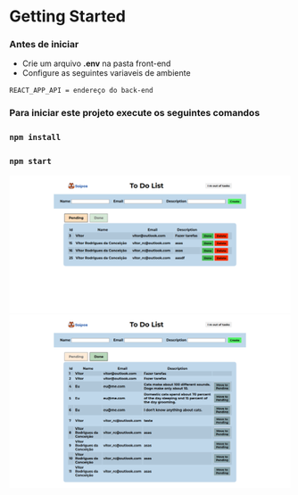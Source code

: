 # Getting Started

### Antes de iniciar
- Crie um arquivo **.env** na pasta front-end
- Configure as seguintes variaveis de ambiente

```
REACT_APP_API = endereço do back-end 
```

### Para iniciar este projeto execute os seguintes comandos
### `npm install`
### `npm start`

<img src="../public/pending.png" />
<img src="../public/done.png" />